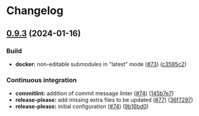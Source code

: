 # Changelog

## [0.9.3](https://github.com/mdonadoni/reana-workflow-engine-snakemake/compare/0.9.2...0.9.3) (2024-01-16)


### Build

* **docker:** non-editable submodules in "latest" mode ([#73](https://github.com/mdonadoni/reana-workflow-engine-snakemake/issues/73)) ([c3595c2](https://github.com/mdonadoni/reana-workflow-engine-snakemake/commit/c3595c297e90f74a9215fd76c6d6b5f69d640440))


### Continuous integration

* **commitlint:** addition of commit message linter ([#74](https://github.com/mdonadoni/reana-workflow-engine-snakemake/issues/74)) ([145b7e7](https://github.com/mdonadoni/reana-workflow-engine-snakemake/commit/145b7e716a784c340e2ecdca5619b3ed97325b1b))
* **release-please:** add missing extra files to be updated ([#77](https://github.com/mdonadoni/reana-workflow-engine-snakemake/issues/77)) ([36f7297](https://github.com/mdonadoni/reana-workflow-engine-snakemake/commit/36f72974a6ab5ea7e251a465112a562f1aab26cd))
* **release-please:** initial configuration ([#74](https://github.com/mdonadoni/reana-workflow-engine-snakemake/issues/74)) ([9b16bd0](https://github.com/mdonadoni/reana-workflow-engine-snakemake/commit/9b16bd052903be4a8c567b2e71f7b56a601982b4))
